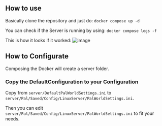 ## How to use

Basically clone the repository and just do:
```docker compose up -d```

You can check if the Server is running by using:
```docker compose logs -f```

This is how it looks if it worked:
![image](https://github.com/Oucori/palworld-docker/assets/7293242/0b2bf92c-f9c2-4006-b168-1b98b2854834)


## How to Configurate
Composing the Docker will create a server folder.

### Copy the DefaultConfiguration to your Configuration
Copy from `server/DefaultPalWorldSettings.ini` to `server/Pal/Saved/Config/LinuxServer/PalWorldSettings.ini`.

Then you can edit `server/Pal/Saved/Config/LinuxServer/PalWorldSettings.ini` to fit your needs.
